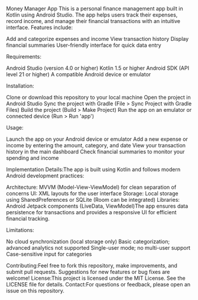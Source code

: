 Money Manager App
This is a personal finance management app built in Kotlin using Android Studio. The app helps users track their expenses, record income, and manage their financial transactions with an intuitive interface.
Features include:

Add and categorize expenses and income
View transaction history
Display financial summaries
User-friendly interface for quick data entry

Requirements:

Android Studio (version 4.0 or higher)
Kotlin 1.5 or higher
Android SDK (API level 21 or higher)
A compatible Android device or emulator

Installation:

Clone or download this repository to your local machine
Open the project in Android Studio
Sync the project with Gradle (File > Sync Project with Gradle Files)
Build the project (Build > Make Project)
Run the app on an emulator or connected device (Run > Run 'app')

Usage:

Launch the app on your Android device or emulator
Add a new expense or income by entering the amount, category, and date
View your transaction history in the main dashboard
Check financial summaries to monitor your spending and income

Implementation Details:The app is built using Kotlin and follows modern Android development practices:

Architecture: MVVM (Model-View-ViewModel) for clean separation of concerns
UI: XML layouts for the user interface
Storage: Local storage using SharedPreferences or SQLite (Room can be integrated)
Libraries: Android Jetpack components (LiveData, ViewModel)The app ensures data persistence for transactions and provides a responsive UI for efficient financial tracking.

Limitations:

No cloud synchronization (local storage only)
Basic categorization; advanced analytics not supported
Single-user mode; no multi-user support
Case-sensitive input for categories

Contributing:Feel free to fork this repository, make improvements, and submit pull requests. Suggestions for new features or bug fixes are welcome!
License:This project is licensed under the MIT License. See the LICENSE file for details.
Contact:For questions or feedback, please open an issue on this repository.
